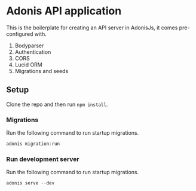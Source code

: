 # Adonis API application

This is the boilerplate for creating an API server in AdonisJs, it comes pre-configured with.

1. Bodyparser
2. Authentication
3. CORS
4. Lucid ORM
5. Migrations and seeds

## Setup

Clone the repo and then run `npm install`.

### Migrations

Run the following command to run startup migrations.

```js
adonis migration:run
```

### Run development server

Run the following command to run startup migrations.

```js
adonis serve --dev
```
